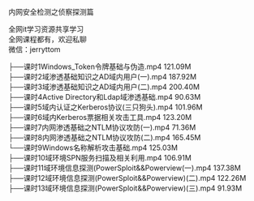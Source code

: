 内网安全检测之侦察探测篇

全网it学习资源共享学习<br>全网课程都有，欢迎私聊<br>微信：jerryttom<br>

├──课时1Windows_Token令牌基础与伪造.mp4 121.09M<br> ├──课时2域渗透基础知识之AD域内用户(一).mp4 187.92M<br> ├──课时3域渗透基础知识之AD域内用户(二).mp4 200.40M<br> ├──课时4Active Directory和Ldap域渗透基础.mp4 90.63M<br> ├──课时5域内认证之Kerberos协议(三只狗头).mp4 101.96M<br> ├──课时6域内Kerberos票据相关攻击工具.mp4 123.20M<br> ├──课时7内网渗透基础之NTLM协议攻防(一).mp4 71.36M<br> ├──课时8内网渗透基础之NTLM协议攻防(二).mp4 165.45M<br> └──课时9Windows名称解析攻击基础.mp4 125.03M<br> ├──课时10域环境SPN服务扫描及相关利用.mp4 106.91M<br> ├──课时11域环境信息探测(PowerSploit&amp;&amp;Powerview(一).mp4 137.38M<br> ├──课时12域环境信息探测(PowerSploit&amp;&amp;Powerview)(二).mp4 122.26M<br> ├──课时13域环境信息探测(PowerSploit&amp;&amp;Powerview)(三).mp4 91.93M